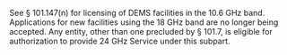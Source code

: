 See § 101.147(n) for licensing of DEMS facilities in the 10.6 GHz band. Applications for new facilities using the 18 GHz band are no longer being accepted. Any entity, other than one precluded by § 101.7, is eligible for authorization to provide 24 GHz Service under this subpart.

